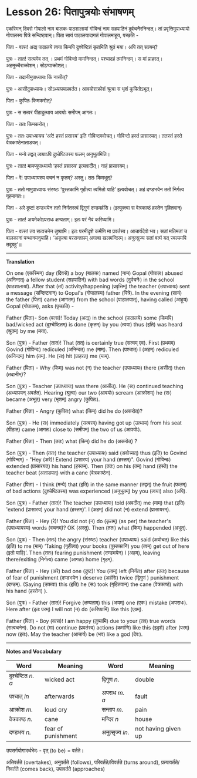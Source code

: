 # Lesson 26: पितापुत्रयोः संभाषणम्

एकस्मिन् दिवसे गोपालो नाम बालकः पाठशालायां गोविन्दं नाम सहपाठिनं दुर्वचनैरनिन्दत्। तां प्रवृत्तिमुपाध्यायो गोपालस्य पित्रे सन्दिष्टवान्। पिता सायं पाठालयादागतं गोपालमाहूय, पच्छति -

पिता - वत्स! अद्य पाठालये त्वया किमपि दुश्वेष्टितं कृतमिति श्रुतं मया। अपि तत् सत्यम्?

पुत्रः - तात! सत्यमेव तत् । प्रथमं गोविन्दो मामनिन्दत्। पश्चादहं तमनिन्दम्। स मां प्राहरत्। अहमुच्चैराक्रोशम्। सोऽप्याक्रोशत्।

पिता - तदानीमुपाध्यायः किं नासीत्?

पुत्रः - आसीदुपाध्यायः। सोऽध्यापयन्नवर्तत। आवयोराक्रोशं श्रुत्वा स भृशं कुपितोऽभूत्।

पिता - कुपितः किमकरोत्?

पुत्रः - स सत्वरं पीठादुत्थाय आवयोः समीपम् आगतः।

पिता - ततः किमकरोत्।

पुत्रः - ततः उपाध्यायघ ’अरे! हस्तं प्रसारय’ इति गोविन्दमवोचत्। गोविन्दो हस्तं प्रासारयत्। ततस्तं हस्ते वेत्रकाष्ठेनाताडयत्।

पिता - मन्ये तद्वत् त्वयाऽपि दुष्चेष्टितस्य फलम् अनुभूतमिति।

पुत्रः - तात! मामप्युपाध्यायो ’हस्तं प्रसारय’ इत्यवादीत्। नाहं प्रासारयम्।

पिता - रे! उपाध्यायस्य वचनं न कृतम्? अस्तु। ततः किमभूत्?

पुत्रः - ततो मामुपाध्यायः संरुष्टः ’पुस्तकानि गृहीत्वा त्वमितो याहि’ इत्यवोचत्। अहं दण्डभयेन ततो निर्गत्य गृहमागतः।

पिता - अरे दुष्ट! दण्डभयेन ततो निर्गतस्त्वं द्विगुणं दण्डमर्हसि। (इत्युक्त्वा स वेत्रकाष्ठं हस्तेन गृहितवान्)

पुत्रः - तात! अयमेकोऽपराधः क्षम्यताम्। इतः परं नैवं करिष्यामि। 

पिता - वत्स! तव सत्वचनेन तुष्यामि। इतः परमीदृशे कर्मणि मा प्रवर्तस्व। आचार्यदेवो भव। सतां मतिमतां च बालकानां पन्थानमनुयाहि। ’अकृत्वा परसन्तापम् अगत्वा खलमन्दिरम्। अनुत्सुज्य सतां वर्त्म यत् स्वल्पमपि तदूबहु’॥

---

**Translation**

On one (एकस्मिन्) day (दिवसे) a boy (बालकः) named (नाम) Gopal (गोपालः) abused (अनिन्दत्) a fellow student (सहपाठिनं) with bad words (दुर्वचनैः) in the school (पाठशालायां). After that (तां) activity/happening (प्रवृत्तिम्) the teacher (उपाध्यायः) sent a message (सन्दिष्टवान्) to Gopal's (गोपालस्य) father (पित्रे). In the evening (सायं) the father (पिता) came (आगतम्) from the school (पाठालयात्), having called (आहूय) Gopal (गोपालम्), asks (पृच्छति) - 

Father (पिता)- Son (वत्स)! Today (अद्य) in the school (पाठालये) some (किमपि) bad/wicked act (दुश्चेष्टितम्) is done (कृतम्) by you (त्वया) thus (इति) was heard (श्रुतम्) by me (मया).

Son (पुत्रः) - Father (तात)! That (तत्) is certainly true (सत्यम् एव). First (प्रथमम्) Govind (गोविन्दः) rediculed (अनिन्दत्) me (माम्). Then (पश्चात्) I (अहम्) rediculed (अनिन्दम्) him (तम्). He (सः) hit (प्राहरत्) me (माम्).

Father (पिता) - Why (किम्) was not (न) the teacher (उपाध्यायः)  there (असीत्) then (तदानीम्)?

Son (पुत्रः) - Teacher (उपाध्यायः) was there (आसीत्). He (सः) continued teaching (अध्यापयन् अवर्तत). Hearing (श्रुत्वा) our two (आवयोः) scream (आक्रोशम्) he (सः) became (अभूत्) very (भृशम्) angry (कुपितः).

Father (पिता) - Angry (कुपितः) what (किम्) did he do (अकरोत्)?

Son (पुत्रः) - He (सः) immediately (सत्वरम्) having got up (उत्थाय) from his seat (पीठात्) came (आगतः) close to (समीपम्) the two of us (आवयोः).

Father (पिता) - Then (ततः) what (किम्) did he do (अकरोत्) ?

Son (पुत्रः) - Then (ततः) the teacher (उपाध्यायः) said (अवोच्यत्) thus (इति) to Govind (गोविन्दम्) - "Hey (अरे)! Extend (प्रसारय) your hand (हस्तम्)". Govind (गोविन्दः) extended (प्रासारयत्) his hand (हस्तम्). Then (ततः) on his (तम्) hand (हस्ते) the teacher beat (अताडयत्) with a cane (वेत्रकाष्ठेन).

Father (पिता) - I think (मन्ये) that (इति) in the same manner (तद्वत्) the fruit (फलम्) of bad actions (दुश्चेष्टितस्य) was experienced (अनुभूतम्) by you (त्वया) also (अपि).

Son (पुत्रः) - Father (तात)! The teacher (उपाध्यायः) told (अवदीत्) me (माम्) that (इति) 'extend (प्रासारय) your hand (हस्तम्)'. I (अहम्) did not (न) extend (प्रासायरम्).

Father (पिता) - Hey (रे)! You did not (न) do (कृतम्) (as per) the teacher's (उपाध्यायस्य) words (वचनम्)? OK (अस्तु). Then (ततः) what (किम्) happended (अभूत्).

Son (पुत्रः) - Then (ततः) the angry (संरुष्टः) teacher (उपाध्यायः) said (अवोचत्) like this (इति) to me (माम्) ’Taking (गृहीत्वा) your books (पुस्तकानि) you (त्वम्) get out of here (इतो याहि)’. Then (ततः) fearing punishment (दण्डभयेन) I (अहम्), leaving there/exiting (निर्गत्य) came (आगतः) home (गृहम्).

Father (पिता) - Hey (अरे) bad one (दुष्ट)! You (त्वम्) left (निर्गतः) after (ततः) because of fear of punishment (दण्डभयेन ) deserve (अर्हसि) twice (द्विगुणं ) punishment (दण्डम्). (Saying (उक्त्वा) this (इति) he (सः) took (गृहितवान्) the cane (वेत्रकाष्ठं) with his hand (हस्तेन) ).

Son (पुत्रः) - Father (तात)! Forgive (क्षम्यताम्) this (अयम्) one (एकः) mistake (अपराधः). Here after (इतः परम्) I will not (न) do (करिष्यामि) like this (एवम्).

Father (पिता) - Boy (वत्स)! I am happy (तुष्यामि) due to your (तव) true words (सत्वचनेन). Do not (मा) continue (प्रवर्तस्व) actions (कर्माणि) like this (इदृशे) after (परम्) now (इतः). May the teacher (आचार्य) be (भव) like a god (देवः).



---

**Notes and Vocabulary**

| Word | Meaning | Word | Meaning |
| --- | --- | --- | --- |
| दुश्चेष्टित *n. a* | wicked act | द्विगुण *n.* | double |
| पश्चात् *in* | afterwards | अपराध *m. a* | fault |
| आक्रोश *m.* | loud cry | सन्ताप *m.* | pain|
| वेत्रकाष्ठ *n.* | cane | मन्दिर *n* | house |
| दण्डभय *n.* | fear of punishment | अनुत्सृज्य *in.* | not having given up |


उपसर्गयोगादर्थभेदः - वृत् (to be) = वर्तते।

अतिवर्तते (overtakes), अनुवर्तते (follows), परिवर्तते/विवर्तते (turns around), प्रत्यावर्तते/निवर्तते (comes back), उपावर्तते (approaches)